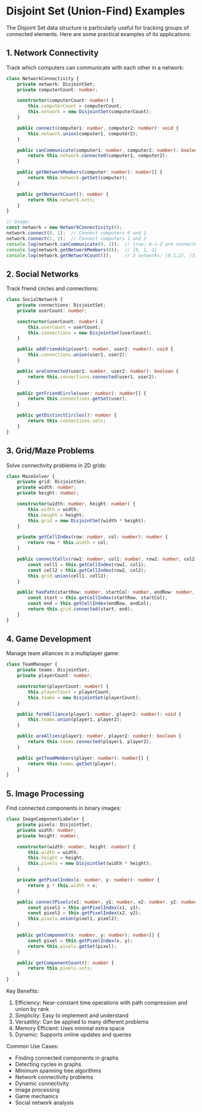 # Disjoint Set (Union-Find) Examples

The Disjoint Set data structure is particularly useful for tracking groups of connected elements. Here are some practical examples of its applications:

## 1. Network Connectivity

Track which computers can communicate with each other in a network:

```typescript
class NetworkConnectivity {
    private network: DisjointSet;
    private computerCount: number;

    constructor(computerCount: number) {
        this.computerCount = computerCount;
        this.network = new DisjointSet(computerCount);
    }

    public connect(computer1: number, computer2: number): void {
        this.network.union(computer1, computer2);
    }

    public canCommunicate(computer1: number, computer2: number): boolean {
        return this.network.connected(computer1, computer2);
    }

    public getNetworkMembers(computer: number): number[] {
        return this.network.getSet(computer);
    }

    public getNetworkCount(): number {
        return this.network.sets;
    }
}

// Usage:
const network = new NetworkConnectivity(6);
network.connect(0, 1);  // Connect computers 0 and 1
network.connect(1, 2);  // Connect computers 1 and 2
console.log(network.canCommunicate(0, 2));  // true: 0-1-2 are connected
console.log(network.getNetworkMembers(0));  // [0, 1, 2]
console.log(network.getNetworkCount());     // 3 networks: [0,1,2], [3,4], [5]
```

## 2. Social Networks

Track friend circles and connections:

```typescript
class SocialNetwork {
    private connections: DisjointSet;
    private userCount: number;

    constructor(userCount: number) {
        this.userCount = userCount;
        this.connections = new DisjointSet(userCount);
    }

    public addFriendship(user1: number, user2: number): void {
        this.connections.union(user1, user2);
    }

    public areConnected(user1: number, user2: number): boolean {
        return this.connections.connected(user1, user2);
    }

    public getFriendCircle(user: number): number[] {
        return this.connections.getSet(user);
    }

    public getDistinctCircles(): number {
        return this.connections.sets;
    }
}
```

## 3. Grid/Maze Problems

Solve connectivity problems in 2D grids:

```typescript
class MazeSolver {
    private grid: DisjointSet;
    private width: number;
    private height: number;

    constructor(width: number, height: number) {
        this.width = width;
        this.height = height;
        this.grid = new DisjointSet(width * height);
    }

    private getCellIndex(row: number, col: number): number {
        return row * this.width + col;
    }

    public connectCells(row1: number, col1: number, row2: number, col2: number): void {
        const cell1 = this.getCellIndex(row1, col1);
        const cell2 = this.getCellIndex(row2, col2);
        this.grid.union(cell1, cell2);
    }

    public hasPath(startRow: number, startCol: number, endRow: number, endCol: number): boolean {
        const start = this.getCellIndex(startRow, startCol);
        const end = this.getCellIndex(endRow, endCol);
        return this.grid.connected(start, end);
    }
}
```

## 4. Game Development

Manage team alliances in a multiplayer game:

```typescript
class TeamManager {
    private teams: DisjointSet;
    private playerCount: number;

    constructor(playerCount: number) {
        this.playerCount = playerCount;
        this.teams = new DisjointSet(playerCount);
    }

    public formAlliance(player1: number, player2: number): void {
        this.teams.union(player1, player2);
    }

    public areAllies(player1: number, player2: number): boolean {
        return this.teams.connected(player1, player2);
    }

    public getTeamMembers(player: number): number[] {
        return this.teams.getSet(player);
    }
}
```

## 5. Image Processing

Find connected components in binary images:

```typescript
class ImageComponentLabeler {
    private pixels: DisjointSet;
    private width: number;
    private height: number;

    constructor(width: number, height: number) {
        this.width = width;
        this.height = height;
        this.pixels = new DisjointSet(width * height);
    }

    private getPixelIndex(x: number, y: number): number {
        return y * this.width + x;
    }

    public connectPixels(x1: number, y1: number, x2: number, y2: number): void {
        const pixel1 = this.getPixelIndex(x1, y1);
        const pixel2 = this.getPixelIndex(x2, y2);
        this.pixels.union(pixel1, pixel2);
    }

    public getComponent(x: number, y: number): number[] {
        const pixel = this.getPixelIndex(x, y);
        return this.pixels.getSet(pixel);
    }

    public getComponentCount(): number {
        return this.pixels.sets;
    }
}
```

Key Benefits:
1. Efficiency: Near-constant time operations with path compression and union by rank
2. Simplicity: Easy to implement and understand
3. Versatility: Can be applied to many different problems
4. Memory Efficient: Uses minimal extra space
5. Dynamic: Supports online updates and queries

Common Use Cases:
- Finding connected components in graphs
- Detecting cycles in graphs
- Minimum spanning tree algorithms
- Network connectivity problems
- Dynamic connectivity
- Image processing
- Game mechanics
- Social network analysis 